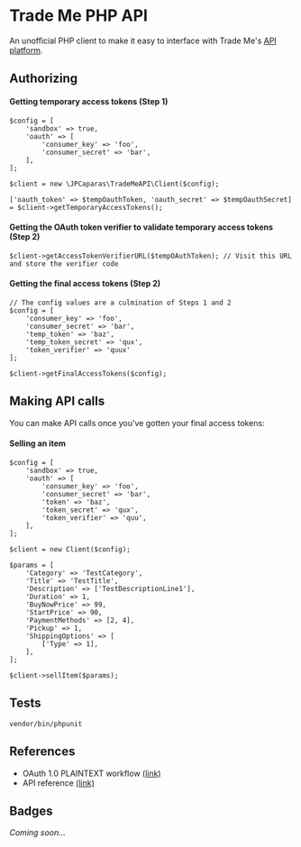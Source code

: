 # Trade Me PHP API

An unofficial PHP client to make it easy to interface with Trade Me's [API platform](https://developer.trademe.co.nz/).

## Authorizing

#### Getting temporary access tokens (Step 1)

    $config = [
        'sandbox' => true,
        'oauth' => [
            'consumer_key' => 'foo',
            'consumer_secret' => 'bar',
        ],
    ];
        
    $client = new \JPCaparas\TradeMeAPI\Client($config);
    
    ['oauth_token' => $tempOauthToken, 'oauth_secret' => $tempOauthSecret] = $client->getTemporaryAccessTokens();
    
#### Getting the OAuth token verifier to validate temporary access tokens (Step 2)

    $client->getAccessTokenVerifierURL($tempOAuthToken); // Visit this URL and store the verifier code
    
#### Getting the final access tokens (Step 2)

    // The config values are a culmination of Steps 1 and 2
    $config = [
        'consumer_key' => 'foo',
        'consumer_secret' => 'bar',
        'temp_token' => 'baz',
        'temp_token_secret' => 'qux',
        'token_verifier' => 'quux'
    ];

    $client->getFinalAccessTokens($config);

## Making API calls

You can make API calls once you've gotten your final access tokens:

#### Selling an item

    $config = [
        'sandbox' => true,
        'oauth' => [
            'consumer_key' => 'foo',
            'consumer_secret' => 'bar',
            'token' => 'baz',
            'token_secret' => 'qux',
            'token_verifier' => 'quu',
        ],
    ];
    
    $client = new Client($config);
    
    $params = [
        'Category' => 'TestCategory',
        'Title' => 'TestTitle',
        'Description' => ['TestDescriptionLine1'],
        'Duration' => 1,
        'BuyNowPrice' => 99,
        'StartPrice' => 90,
        'PaymentMethods' => [2, 4],
        'Pickup' => 1,
        'ShippingOptions' => [
            ['Type' => 1],
        ],
    ];
    
    $client->sellItem($params);

## Tests

    vendor/bin/phpunit
    
## References

- OAuth 1.0 PLAINTEXT workflow [(link)](https://developer.trademe.co.nz/api-overview/example-plaintext-workflow/)
- API reference [(link)](https://developer.trademe.co.nz/api-reference/)

## Badges

_Coming soon..._
